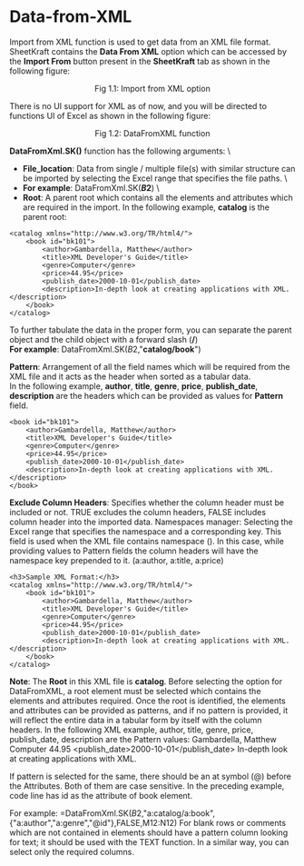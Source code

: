 # Data-from-XML

Import from XML function is used to get data from an XML file format.
SheetKraft contains the **Data From XML** option which can be accessed by the **Import From** button present in the **SheetKraft** tab as shown in the following figure:

<p align="center">Fig 1.1: Import from XML option</p>
There is no UI support for XML as of now, and you will be directed to functions UI of Excel as shown in the following figure:

<p align="center">Fig 1.2: DataFromXML function</p>

**DataFromXml.SK()** function has the following arguments: \
+ **File_location**: Data from single / multiple file(s) with similar structure can be imported by selecting the Excel range that specifies the file paths. \
+ **For example**: DataFromXml.SK(**$B$2**) \
+ **Root**: A parent root which contains all the elements and attributes which are required in the import.
In the following example, **catalog** is the parent root:   

```
<catalog xmlns="http://www.w3.org/TR/html4/">
    <book id="bk101">
        <author>Gambardella, Matthew</author>
        <title>XML Developer's Guide</title>
        <genre>Computer</genre>
        <price>44.95</price>
        <publish_date>2000-10-01</publish_date>
        <description>In-depth look at creating applications with XML.</description>
    </book>
</catalog>
```      

To further tabulate the data in the proper form, you can separate the parent object and the child object with a forward slash (**/**) \
**For example**: DataFromXml.SK($B$2,"**catalog/book**")
 
**Pattern**: Arrangement of all the field names which will be required from the XML file and it acts as the header when sorted as a tabular data. \
In the following example, **author**, **title**, **genre**, **price**, **publish_date**, **description** are the headers which can be provided as values for **Pattern** field. 

```
<book id="bk101">
    <author>Gambardella, Matthew</author>
    <title>XML Developer's Guide</title>
    <genre>Computer</genre>
    <price>44.95</price>
    <publish_date>2000-10-01</publish_date>
    <description>In-depth look at creating applications with XML.</description>
</book>
```

**Exclude Column Headers**: Specifies whether the column header must be included or not. TRUE excludes the column headers, FALSE includes column header into the imported data.
Namespaces manager: Selecting the Excel range that specifies the namespace and a corresponding key. This field is used when the XML file contains namespace
(<catalog xmlns="http://www.w3.org/TR/html4/">). 
In this case, while providing values to Pattern fields the column headers will have the namespace key prepended to it. (a:author, a:title, a:price)
``` 
<h3>Sample XML Format:</h3>
<catalog xmlns="http://www.w3.org/TR/html4/">
    <book id="bk101">
        <author>Gambardella, Matthew</author>
        <title>XML Developer's Guide</title>
        <genre>Computer</genre>
        <price>44.95</price>
        <publish_date>2000-10-01</publish_date>
        <description>In-depth look at creating applications with XML.</description>
    </book>
</catalog>
```
**Note**: The **Root** in this XML file is **catalog**.
Before selecting the option for DataFromXML, a root element must be selected which contains the elements and attributes required. Once the root is identified, the elements and attributes can be provided as patterns, and if no pattern is provided, it will reflect the entire data in a tabular form by itself with the column headers.
In the following XML example, author, title, genre, price, publish_date, description are the Pattern values:
<book id="bk101">
    <author>Gambardella, Matthew</author>
    <title>XML Developer's Guide</title>
    <genre>Computer</genre>
    <price>44.95</price>
    <publish_date>2000-10-01</publish_date>
    <description>In-depth look at creating applications with XML.</description>
</book>

If pattern is selected for the same, there should be an at symbol (@) before the Attributes. Both of them are case sensitive. In the preceding example, <book id="bk101"> code line has id as the attribute of book element.
 
For example: 
=DataFromXml.SK($B$2,"a:catalog/a:book",{"a:author","a:genre","@id"},FALSE,M12:N12)
For blank rows or comments which are not contained in elements should have a pattern column looking for text; it should be used with the TEXT function.
In a similar way, you can select only the required columns.
 
